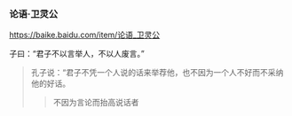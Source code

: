 ### 论语·卫灵公
https://baike.baidu.com/item/论语_卫灵公

子曰：“君子不以言举人，不以人废言。”
>孔子说：“君子不凭一个人说的话来举荐他，也不因为一个人不好而不采纳他的好话。
>>不因为言论而抬高说话者
